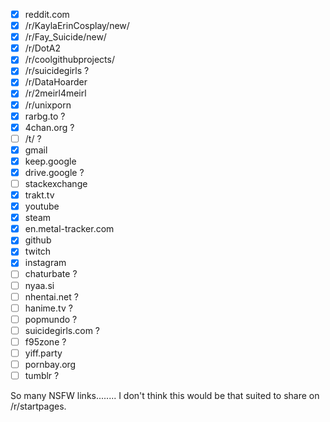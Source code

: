- [x] reddit.com
- [x] /r/KaylaErinCosplay/new/
- [x] /r/Fay_Suicide/new/
- [x] /r/DotA2
- [x] /r/coolgithubprojects/
- [x] /r/suicidegirls ?
- [x] /r/DataHoarder
- [x] /r/2meirl4meirl
- [x] /r/unixporn
- [x] rarbg.to ?
- [x] 4chan.org ?
- [ ] /t/ ?
- [x] gmail
- [x] keep.google
- [x] drive.google ?
- [ ] stackexchange
- [x] trakt.tv
- [x] youtube
- [x] steam
- [x] en.metal-tracker.com
- [x] github
- [x] twitch
- [x] instagram
- [ ] chaturbate ?
- [ ] nyaa.si
- [ ] nhentai.net ?
- [ ] hanime.tv ?
- [ ] popmundo ?
- [ ] suicidegirls.com ?
- [ ] f95zone ?
- [ ] yiff.party
- [ ] pornbay.org
- [ ] tumblr ?

So many NSFW links........ I don't think this would be that suited to share on /r/startpages.
